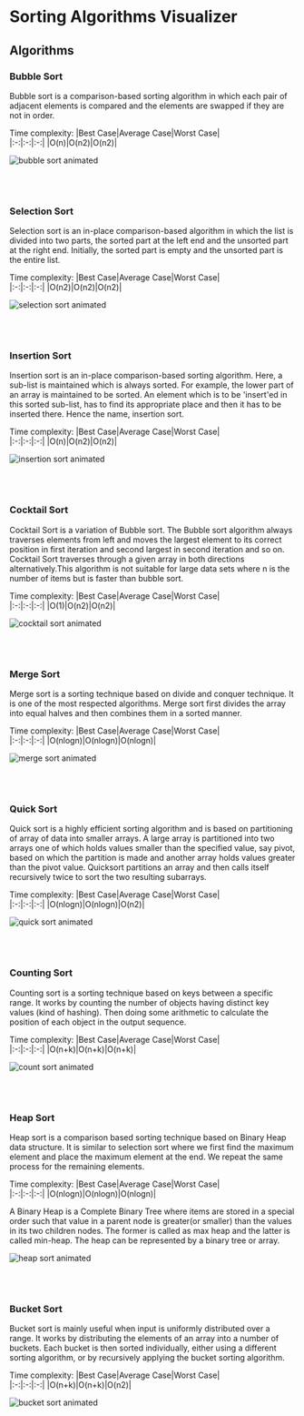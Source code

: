 # Sorting Algorithms Visualizer

## Algorithms

### Bubble Sort  
Bubble sort is a comparison-based sorting algorithm in which each pair of adjacent elements is compared and the elements are swapped if they are not in order. 

Time complexity: 
|Best Case|Average Case|Worst Case|          
|:-:|:-:|:-:|
|O(n)|O(n2)|O(n2)|

![bubble sort animated](gifs/bubble_sort.gif) 

<br/><br/>

### Selection Sort
Selection sort is an in-place comparison-based algorithm in which the list is divided into two parts, the sorted part at the left end and the unsorted part at the right end. Initially, the sorted part is empty and the unsorted part is the entire list.

Time complexity:
|Best Case|Average Case|Worst Case|          
|:-:|:-:|:-:|
|O(n2)|O(n2)|O(n2)|

![selection sort animated](gifs/selection_sort.gif)

<br/><br/>

### Insertion Sort
Insertion sort is an in-place comparison-based sorting algorithm. Here, a sub-list is maintained which is always sorted. For example, the lower part of an array is maintained to be sorted. An element which is to be 'insert'ed in this sorted sub-list, has to find its appropriate place and then it has to be inserted there. Hence the name, insertion sort. 

Time complexity:
|Best Case|Average Case|Worst Case|          
|:-:|:-:|:-:|
|O(n)|O(n2)|O(n2)|

![insertion sort animated](gifs/insertion_sort.gif)

<br/><br/>

### Cocktail Sort
Cocktail Sort is a variation of Bubble sort. The Bubble sort algorithm always traverses elements from left and moves the largest element to its correct position in first iteration and second largest in second iteration and so on. Cocktail Sort traverses through a given array in both directions alternatively.This algorithm is not suitable for large data sets where n is the number of items but is faster than bubble sort.

Time complexity:
|Best Case|Average Case|Worst Case|          
|:-:|:-:|:-:|
|O(1)|O(n2)|O(n2)|

![cocktail sort animated](gifs/cocktail_sort.gif)

<br/><br/>

### Merge Sort
Merge sort is a sorting technique based on divide and conquer technique. It is one of the most respected algorithms. Merge sort first divides the array into equal halves and then combines them in a sorted manner.

Time complexity:
|Best Case|Average Case|Worst Case|          
|:-:|:-:|:-:|
|O(nlogn)|O(nlogn)|O(nlogn)|

![merge sort animated](gifs/merge_sort.gif)

<br/><br/>


### Quick Sort
Quick sort is a highly efficient sorting algorithm and is based on partitioning of array of data into smaller arrays. A large array is partitioned into two arrays one of which holds values smaller than the specified value, say pivot, based on which the partition is made and another array holds values greater than the pivot value. Quicksort partitions an array and then calls itself recursively twice to sort the two resulting subarrays.

Time complexity:
|Best Case|Average Case|Worst Case|          
|:-:|:-:|:-:|
|O(nlogn)|O(nlogn)|O(n2)|

![quick sort animated](gifs/quick_sort.gif)

<br/><br/>


### Counting Sort
Counting sort is a sorting technique based on keys between a specific range. It works by counting the number of objects having distinct key values (kind of hashing). Then doing some arithmetic to calculate the position of each object in the output sequence. 

Time complexity:
|Best Case|Average Case|Worst Case|          
|:-:|:-:|:-:|
|O(n+k)|O(n+k)|O(n+k)|

![count sort animated](gifs/counting_sort.gif)

<br/><br/>

### Heap Sort
Heap sort is a comparison based sorting technique based on Binary Heap data structure. It is similar to selection sort where we first find the maximum element and place the maximum element at the end. We repeat the same process for the remaining elements. 

Time complexity:
|Best Case|Average Case|Worst Case|          
|:-:|:-:|:-:|
|O(nlogn)|O(nlogn)|O(nlogn)|

A Binary Heap is a Complete Binary Tree where items are stored in a special order such that value in a parent node is greater(or smaller) than the values in its two children nodes. The former is called as max heap and the latter is called min-heap. The heap can be represented by a binary tree or array.

![heap sort animated](gifs/heap_sort.gif)

<br/><br/>


### Bucket Sort
Bucket sort is mainly useful when input is uniformly distributed over a range. It works by distributing the elements of an array into a number of buckets. Each bucket is then sorted individually, either using a different sorting algorithm, or by recursively applying the bucket sorting algorithm. 


Time complexity:
|Best Case|Average Case|Worst Case|          
|:-:|:-:|:-:|
|O(n+k)|O(n+k)|O(n2)|


![bucket sort animated](gifs/bucket_sort.gif)
